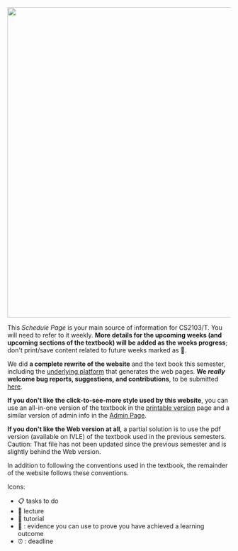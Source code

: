 <div id="essential">

<img src="{{baseUrl}}/images/growingPlant.png" width="700">

<tip-box type="important"> 

This _Schedule Page_ is your main source of information for CS2103/T. You will need to refer to it weekly. **More details for the upcoming weeks (and upcoming sections of the textbook) will be added as the weeks progress**; don't print/save content related to future weeks marked as :construction:.

</tip-box>

<tip-box type="info"> 

We did **a complete rewrite of the website** and the text book this semester, including the [underlying platform](https://markbind.github.io/) that generates the web pages. **We _really_ welcome bug reports, suggestions, and contributions**, to be submitted [here](https://github.com/nus-cs2103/website/issues).

</tip-box>

<tip-box type="warning"> 

**If you don't like the click-to-see-more style used by this website**, you can use an all-in-one version of the textbook in the [printable version]({{baseUrl}}/book/common/print.html) page and a similar version of admin info in the [Admin Page]({{baseUrl}}/admin/index.html).

**If you don't like the Web version at all**, a partial solution is to use the pdf version (available on IVLE) of the textbook used in the previous semesters. Caution: That file has not been updated since the previous semester and is slightly behind the Web version.

</tip-box>

<panel header="Using the textbook" expanded>
 <include src="../../book/about/usage.md#browsers" />
 <include src="../../book/about/usage.md#layers"/>
</panel>

</div>
<div id="more">

<panel header="More info about using the textbook" expanded>
  <include src="../../book/about/usage.md#conventions" name="Conventions Used" bottom-switch dynamic/>
  <include src="../../book/about/usage.md#searching" name="Searching for Keywords" bottom-switch dynamic/>
  <include src="../../book/about/usage.md#saving" name="Saving as PDF" bottom-switch dynamic/>
  <include src="../../book/about/usage.md#printing" name="Printing" bottom-switch dynamic/>
</panel>

<panel header="Additional conventions used in the website" expanded>

In addition to following the conventions used in the textbook, the remainder of the website follows these conventions.

Icons:

* :clipboard: tasks to do 
* :mega: lecture
* :raising_hand: tutorial 
* :dart: : evidence you can use to prove you have achieved a learning outcome
* :alarm_clock: : deadline

</panel>

</div>